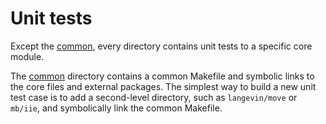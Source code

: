 # Unit tests

Except the [common](common), every directory contains unit tests to a specific core module.

The [common](common) directory contains a common Makefile and symbolic links
to the core files and external packages.
The simplest way to build a new unit test case
is to add a second-level directory,
such as `langevin/move` or `mb/iie`,
and symbolically link the common Makefile.
